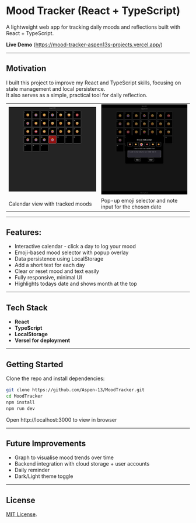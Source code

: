 # Mood Tracker (React + TypeScript)

A lightweight web app for tracking daily moods and reflections built with React + TypeScript.

**Live Demo** (https://mood-tracker-aspen13s-projects.vercel.app/)

---

## Motivation

I built this project to improve my React and TypeScript skills, focusing on state management and local persistence.  
It also serves as a simple, practical tool for daily reflection.

<table>
  <tr>
    <td><img src="public/CalendarImage.png" width="400"/></td>
    <td><img src="public/popUpView.png" width="400"/></td>
  </tr>
  <tr> 
    <td>Calendar view with tracked moods</td>
    <td>Pop-up emoji selector and note input for the chosen date</td>
  </tr>   
</table>

---

## Features:

- Interactive calendar - click a day to log your mood
- Emoji-based mood selector with popup overlay
- Data persistence using LocalStorage
- Add a short text for each day
- Clear or reset mood and text easily
- Fully responsive, minimal UI
- Highlights todays date and shows month at the top

---

## Tech Stack

- **React**
- **TypeScript**
- **LocalStorage**
- **Versel for deployment**

---

## Getting Started

Clone the repo and install dependencies:

```bash
git clone https://github.com/Aspen-13/MoodTracker.git
cd MoodTracker
npm install
npm run dev
```

Open http://localhost:3000 to view in browser

---

## Future Improvements

- Graph to visualise mood trends over time
- Backend integration with cloud storage + user accounts
- Daily reminder
- Dark/Light theme toggle

---

## License

[MIT License](LICENSE).
